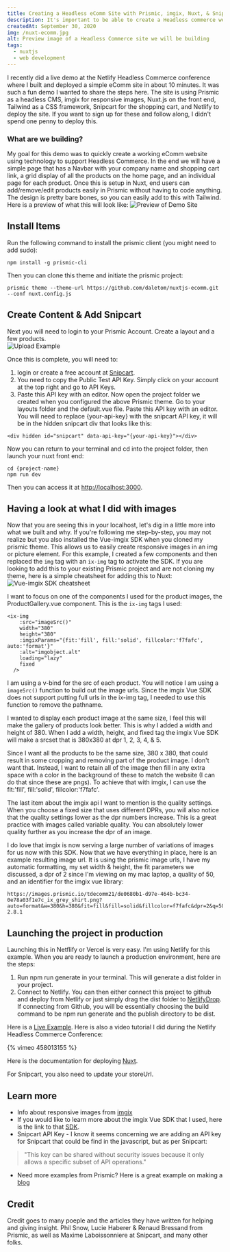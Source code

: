 ```yaml
---
title: Creating a Headless eComm Site with Prismic, imgix, Nuxt, & Snipcart
description: It's important to be able to create a Headless commerce website that is both performant and easy to use. I have created a quick simple demo with performant responsive images from imgix that uses an extremely easy UI from Prismic.
createdAt: September 30, 2020
img: /nuxt-ecomm.jpg
alt: Preview image of a Headless Commerce site we will be building
tags: 
  - nuxtjs
  - web development
---
```


 I recently did a live demo at the Netlify Headless Commerce conference where I built and deployed a simple eComm site in about 10 minutes.  It was such a fun demo I wanted to share the steps here.  The site is using Prismic as a headless CMS, imgix for responsive images, Nuxt.js on the front end, Tailwind as a CSS framework, Snipcart for the shopping cart, and Netlify to deploy the site.  If you want to sign up for these and follow along, I didn't spend one penny to deploy this.

### What are we building?
  My goal for this demo was to quickly create a working eComm website using technology to support Headless Commerce. In the end we will have a simple page that has a Navbar with your company name and shopping cart link, a grid display of all the products on the home page, and an individual page for each product.  Once this is setup in Nuxt, end users can add/remove/edit products easily in Prismic without having to code anything.  The design is pretty bare bones, so you can easily add to this with Tailwind.  Here is a preview of what this will look like:
![Preview of Demo Site](https://tom.imgix.net/nuxt-ecomm.jpg?auto=format,compress&w=400)

## Install Items

Run the following command to install the prismic client (you might need to add sudo):

``` 
npm install -g prismic-cli
```
Then you can clone this theme and initiate the prismic project:

```
prismic theme --theme-url https://github.com/daletom/nuxtjs-ecomm.git --conf nuxt.config.js
```

## Create Content & Add Snipcart

Next you will need to login to your Prismic Account.  Create a layout and a few products.  
![Upload Example](https://tom.imgix.net/addProduct.gif)

Once this is complete, you will need to:
  1. login or create a free account at [Snipcart](https://snipcart.com).
  2. You need to copy the Public Test API Key.  Simply click on your account at the top right and go to API Keys. 
  3. Paste this API key  with an editor.  Now open the project folder we created when you configured the above Prismic theme.  Go to your layouts folder and the default.vue file.  Paste this API key  with an editor.  You will need to replace {your-api-key} with the snipcart API key, it will be in the hidden snipcart div that looks like this:

```
<div hidden id="snipcart" data-api-key="{your-api-key}"></div>
```

Now you can return to your terminal and cd into the project folder, then launch your nuxt front end:

```
cd {project-name}
npm run dev
```

Then you can access it at [http://localhost:3000](http://localhost:3000).

## Having a look at what I did with images

Now that you are seeing this in your localhost, let's dig in a little more into what we built and why.  If you're following me step-by-step, you may not realize but you also installed the Vue-imgix SDK when you cloned my prismic theme.  This allows us to easily create responsive images in an img or picture element.  For this example, I created a few components and then replaced the `img` tag with an `ix-img` tag to activate the SDK. If you are looking to add this to your existing Prismic project and are not cloning my theme, here is a simple cheatsheet for adding this to Nuxt:
![Vue-imgix SDK cheatsheet](https://imgix.tomdale.website/vueimgixsdksteps2.png?auto=format,compress&w=600)

I want to focus on one of the components I used for the product images, the ProductGallery.vue component.  This is the `ix-img` tags I used: 
```
<ix-img
    :src="imageSrc()"
    width="380"
    height="380"
    :imgixParams="{fit:'fill', fill:'solid', fillcolor:'f7fafc', auto:'format'}"
    :alt="imgobject.alt"
    loading="lazy"
    fixed
  />
```

I am using a v-bind for the src of each product. You will notice I am using a `imageSrc()` function to build out the image urls.  Since the imgix Vue SDK does not support putting full urls in the ix-img tag, I needed to use this function to remove the pathname.

I wanted to display each product image at the same size, I feel this will make the gallery of products look better.  This is why I added a width and height of 380.  When I add a width, height, and fixed tag the imgix Vue SDK will make a srcset that is 380x380 at dpr 1, 2, 3, 4, & 5.  

Since I want all the products to be the same size, 380 x 380, that could result in some cropping and removing part of the product image. I don't want that. Instead, I want to retain all of the image then fill in any extra space with a color in the background of these to match the website (I can do that since these are pngs).  To achieve that with imgix, I can use the fit:'fill', fill:'solid', fillcolor:'f7fafc'. 

The last item about the imgix api I want to mention is the quality settings. When you choose a fixed size that uses different DPRs, you will also notice that the quality settings lower as the dpr numbers increase. This is a great practice with images called variable quality. You can absolutely lower quality further as you increase the dpr of an image.

I do love that imgix is now serving a large number of variations of images for us now with this SDK.  Now that we have everything in place, here is an example resulting image url.  It is using the prismic image urls, I have my automatic formatting, my set width & height, the fit parameters we discussed, a dpr of 2 since I'm viewing on my mac laptop, a quality of 50, and an identifier for the imgix vue library: 
```
https://images.prismic.io/tdecomm21/de0680b1-d97e-464b-bc34-0e78a03f1e7c_ix_grey_shirt.png?auto=format&w=380&h=380&fit=fill&fill=solid&fillcolor=f7fafc&dpr=2&q=50&ixlib=vue-2.8.1
```

## Launching the project in production

Launching this in Netflify or Vercel is very easy.  I'm using Netlify for this example. When you are ready to launch a production environment, here are the steps:
  1. Run npm run generate in your terminal.  This will generate a dist folder in your project.  
  2. Connect to Netlify. You can then either connect this project to github and deploy from Netlify or just simply drag the dist folder to [NetlifyDrop](https://www.netlify.com/drop).  If connecting from Github, you will be essentially choosing the build command to be npm run generate and the publish directory to be dist.

Here is a [Live Example](https://prismic-imgix-nuxt-ecommsample.netlify.app/). Here is also a video tutorial I did during the Netlify Headless Commerce Conference:

{% vimeo 458013155 %}

Here is the documentation for deploying [Nuxt](https://nuxtjs.org/faq/netlify-deployment/).

For Snipcart, you also need to update your storeUrl.  

## Learn more

- Info about responsive images from [imgix](https://www.imgix.com)
- If you would like to learn more about the imgix Vue SDK that I used, here is the link to that [SDK](https://github.com/imgix/vue-imgix).
- Snipcart API Key - I know it seems concerning we are adding an API key for Snipcart that could be find in the javascript, but as per Snipcart: 
>"This key can be shared without security issues because it only allows a specific subset of API operations."
- Need more examples from Prismic? Here is a great example on making a [blog](https://user-guides.prismic.io/en/articles/2802125-create-a-sample-blog-with-prismic-and-nuxt)

## Credit
Credit goes to many poeple and the articles they have written for helping and giving insight. Phil Snow, Lucie Haberer & Renaud Bressand from Prismic, as well as Maxime Laboissonniere at Snipcart, and many other folks.


 